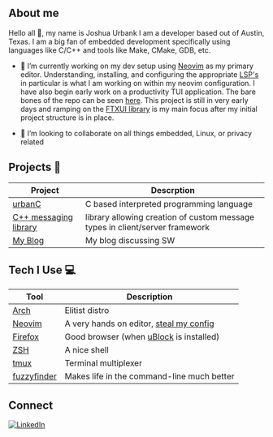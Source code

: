 <!--
**JBank25/JBank25** is a ✨ _special_ ✨ repository because its `README.md` (this file) appears on your GitHub profile.

Here are some ideas to get you started:

- 🔭 I’m currently working on ...
- 🌱 I’m currently learning ...
- 👯 I’m looking to collaborate on ...
- 🤔 I’m looking for help with ...
- 💬 Ask me about ...
- 📫 How to reach me: ...
- 😄 Pronouns: ...
- ⚡ Fun fact: ...
-->

## About me
Hello all 👋, my name is Joshua Urbank I am a developer based out of Austin,
Texas. I am a big fan of embedded development specifically using languages like
C/C++ and tools like Make, CMake, GDB, etc.

- 🔭 I’m currently working on my dev setup using [Neovim](https://neovim.io/)
  as my primary editor. Understanding, installing, and configuring the
appropriate [LSP's](https://neovim.io/doc/user/lsp.html) in particular is what
I am working on within my neovim configuration. I have also begin early work on
a productivity TUI application. The bare bones of the repo can be seen
[here](https://github.com/JBank25/TrackerTui). This project is still in very
early days and ramping on the [FTXUI
library](https://arthursonzogni.github.io/FTXUI/) is my main focus after my
initial project structure is in place.

- 👯 I’m looking to collaborate on all things embedded, Linux, or privacy related

## Projects 🔨
| Project | Descrption |
| -------- | ------- |
| [urbanC](https://github.com/JBank25/urbanC)| C based interpreted programming language |
| [C++ messaging library](https://github.com/JBank25/Server-Client-Network)| library allowing creation of custom message types in client/server framework|
| [My Blog](https://jurbank.substack.com/)| My blog discussing SW |

## Tech I Use 💻
| Tool     | Description |
| -------- | ------- |
| [Arch](https://archlinux.org/)  | Elitist distro     |
| [Neovim](https://neovim.io/)  | A very hands on editor, [steal my config](https://github.com/JBank25/dotfiles/tree/main/nvim/.config/nvim) |
| [Firefox](https://www.mozilla.org/en-US/firefox/new/?xv=refresh-new&v=a)  | Good browser (when [uBlock](https://ublockorigin.com/) is installed)|
| [ZSH](https://www.zsh.org/)  | A nice shell     |
| [tmux](https://github.com/tmux/tmux/wiki)  | Terminal multiplexer     |
| [fuzzyfinder](https://junegunn.github.io/fzf/)    | Makes life in the command-line much better|

## Connect 
[![LinkedIn](https://img.shields.io/badge/LinkedIn-0077B5?style=for-the-badge&logo=linkedin&logoColor=white)](https://www.linkedin.com/in/joshua-urbank)
